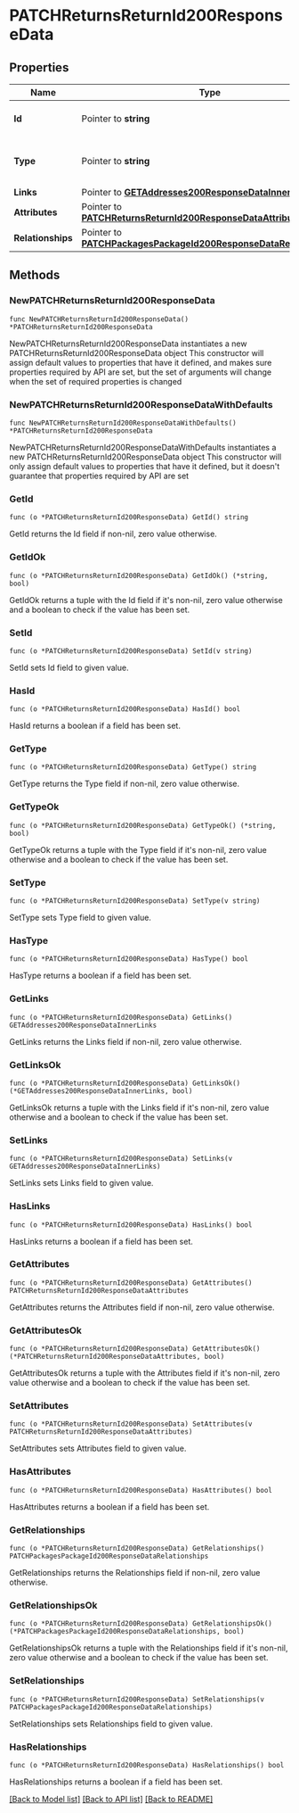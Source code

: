 # PATCHReturnsReturnId200ResponseData

## Properties

Name | Type | Description | Notes
------------ | ------------- | ------------- | -------------
**Id** | Pointer to **string** | The resource&#39;s id | [optional] 
**Type** | Pointer to **string** | The resource&#39;s type | [optional] [default to "returns"]
**Links** | Pointer to [**GETAddresses200ResponseDataInnerLinks**](GETAddresses200ResponseDataInnerLinks.md) |  | [optional] 
**Attributes** | Pointer to [**PATCHReturnsReturnId200ResponseDataAttributes**](PATCHReturnsReturnId200ResponseDataAttributes.md) |  | [optional] 
**Relationships** | Pointer to [**PATCHPackagesPackageId200ResponseDataRelationships**](PATCHPackagesPackageId200ResponseDataRelationships.md) |  | [optional] 

## Methods

### NewPATCHReturnsReturnId200ResponseData

`func NewPATCHReturnsReturnId200ResponseData() *PATCHReturnsReturnId200ResponseData`

NewPATCHReturnsReturnId200ResponseData instantiates a new PATCHReturnsReturnId200ResponseData object
This constructor will assign default values to properties that have it defined,
and makes sure properties required by API are set, but the set of arguments
will change when the set of required properties is changed

### NewPATCHReturnsReturnId200ResponseDataWithDefaults

`func NewPATCHReturnsReturnId200ResponseDataWithDefaults() *PATCHReturnsReturnId200ResponseData`

NewPATCHReturnsReturnId200ResponseDataWithDefaults instantiates a new PATCHReturnsReturnId200ResponseData object
This constructor will only assign default values to properties that have it defined,
but it doesn't guarantee that properties required by API are set

### GetId

`func (o *PATCHReturnsReturnId200ResponseData) GetId() string`

GetId returns the Id field if non-nil, zero value otherwise.

### GetIdOk

`func (o *PATCHReturnsReturnId200ResponseData) GetIdOk() (*string, bool)`

GetIdOk returns a tuple with the Id field if it's non-nil, zero value otherwise
and a boolean to check if the value has been set.

### SetId

`func (o *PATCHReturnsReturnId200ResponseData) SetId(v string)`

SetId sets Id field to given value.

### HasId

`func (o *PATCHReturnsReturnId200ResponseData) HasId() bool`

HasId returns a boolean if a field has been set.

### GetType

`func (o *PATCHReturnsReturnId200ResponseData) GetType() string`

GetType returns the Type field if non-nil, zero value otherwise.

### GetTypeOk

`func (o *PATCHReturnsReturnId200ResponseData) GetTypeOk() (*string, bool)`

GetTypeOk returns a tuple with the Type field if it's non-nil, zero value otherwise
and a boolean to check if the value has been set.

### SetType

`func (o *PATCHReturnsReturnId200ResponseData) SetType(v string)`

SetType sets Type field to given value.

### HasType

`func (o *PATCHReturnsReturnId200ResponseData) HasType() bool`

HasType returns a boolean if a field has been set.

### GetLinks

`func (o *PATCHReturnsReturnId200ResponseData) GetLinks() GETAddresses200ResponseDataInnerLinks`

GetLinks returns the Links field if non-nil, zero value otherwise.

### GetLinksOk

`func (o *PATCHReturnsReturnId200ResponseData) GetLinksOk() (*GETAddresses200ResponseDataInnerLinks, bool)`

GetLinksOk returns a tuple with the Links field if it's non-nil, zero value otherwise
and a boolean to check if the value has been set.

### SetLinks

`func (o *PATCHReturnsReturnId200ResponseData) SetLinks(v GETAddresses200ResponseDataInnerLinks)`

SetLinks sets Links field to given value.

### HasLinks

`func (o *PATCHReturnsReturnId200ResponseData) HasLinks() bool`

HasLinks returns a boolean if a field has been set.

### GetAttributes

`func (o *PATCHReturnsReturnId200ResponseData) GetAttributes() PATCHReturnsReturnId200ResponseDataAttributes`

GetAttributes returns the Attributes field if non-nil, zero value otherwise.

### GetAttributesOk

`func (o *PATCHReturnsReturnId200ResponseData) GetAttributesOk() (*PATCHReturnsReturnId200ResponseDataAttributes, bool)`

GetAttributesOk returns a tuple with the Attributes field if it's non-nil, zero value otherwise
and a boolean to check if the value has been set.

### SetAttributes

`func (o *PATCHReturnsReturnId200ResponseData) SetAttributes(v PATCHReturnsReturnId200ResponseDataAttributes)`

SetAttributes sets Attributes field to given value.

### HasAttributes

`func (o *PATCHReturnsReturnId200ResponseData) HasAttributes() bool`

HasAttributes returns a boolean if a field has been set.

### GetRelationships

`func (o *PATCHReturnsReturnId200ResponseData) GetRelationships() PATCHPackagesPackageId200ResponseDataRelationships`

GetRelationships returns the Relationships field if non-nil, zero value otherwise.

### GetRelationshipsOk

`func (o *PATCHReturnsReturnId200ResponseData) GetRelationshipsOk() (*PATCHPackagesPackageId200ResponseDataRelationships, bool)`

GetRelationshipsOk returns a tuple with the Relationships field if it's non-nil, zero value otherwise
and a boolean to check if the value has been set.

### SetRelationships

`func (o *PATCHReturnsReturnId200ResponseData) SetRelationships(v PATCHPackagesPackageId200ResponseDataRelationships)`

SetRelationships sets Relationships field to given value.

### HasRelationships

`func (o *PATCHReturnsReturnId200ResponseData) HasRelationships() bool`

HasRelationships returns a boolean if a field has been set.


[[Back to Model list]](../README.md#documentation-for-models) [[Back to API list]](../README.md#documentation-for-api-endpoints) [[Back to README]](../README.md)


